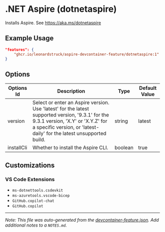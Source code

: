 
# .NET Aspire (dotnetaspire)

Installs Aspire. See https://aka.ms/dotnetaspire

## Example Usage

```json
"features": {
    "ghcr.io/leonardstruck/aspire-devcontainer-feature/dotnetaspire:1": {}
}
```

## Options

| Options Id | Description | Type | Default Value |
|-----|-----|-----|-----|
| version | Select or enter an Aspire version. Use 'latest' for the latest supported version, '9.3.1' for the 9.3.1 version, 'X.Y' or 'X.Y.Z' for a specific version, or 'latest-daily' for the latest unsupported build. | string | latest |
| installCli | Whether to install the Aspire CLI. | boolean | true |

## Customizations

### VS Code Extensions

- `ms-dotnettools.csdevkit`
- `ms-azuretools.vscode-bicep`
- `GitHub.copilot-chat`
- `GitHub.copilot`



---

_Note: This file was auto-generated from the [devcontainer-feature.json](https://github.com/leonardstruck/aspire-devcontainer-feature/blob/main/src/dotnetaspire/devcontainer-feature.json).  Add additional notes to a `NOTES.md`._
